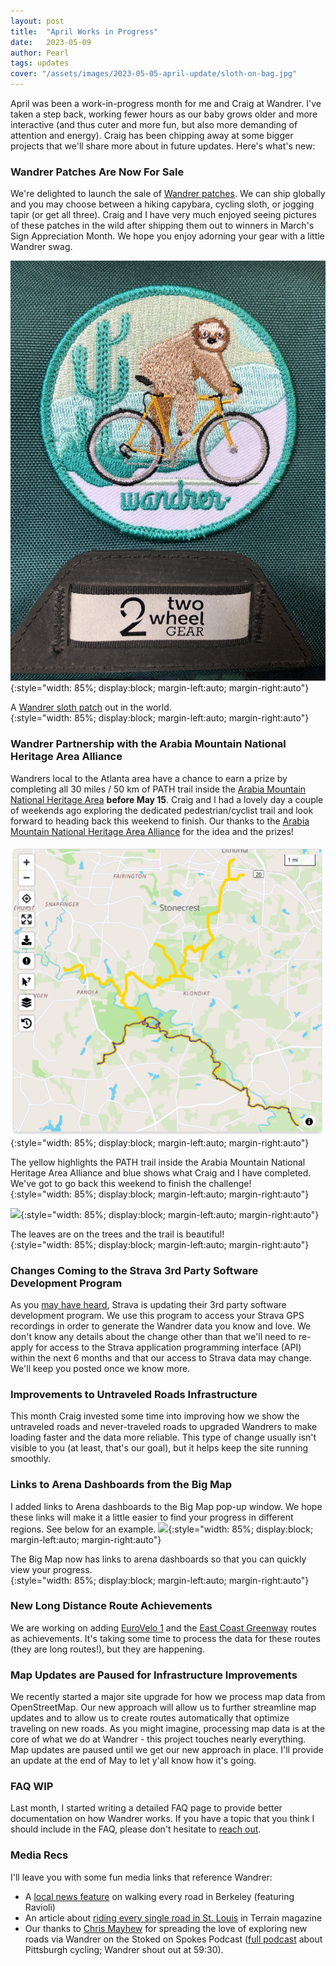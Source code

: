 ```yaml
---
layout: post
title:  "April Works in Progress"
date:   2023-05-09  
author: Pearl
tags: updates
cover: "/assets/images/2023-05-05-april-update/sloth-on-bag.jpg"
---
```


April was been a work-in-progress month for me and Craig at Wandrer. I've taken a step back, working fewer hours as our baby grows older and more interactive (and thus cuter and more fun, but also more demanding of attention and energy). Craig has been chipping away at some bigger projects that we'll share more about in future updates. Here's what's new:

### Wandrer Patches Are Now For Sale
We're delighted to launch the sale of [Wandrer patches](https://wandrer.earth/patches). We can ship globally and you may choose between a hiking capybara, cycling sloth, or jogging tapir (or get all three). Craig and I have very much enjoyed seeing pictures of these patches in the wild after shipping them out to winners in March's Sign Appreciation Month. We hope you enjoy adorning your gear with a little Wandrer swag.

![](/assets/images/2023-05-05-april-update/sloth-on-bag.jpg){:style="width: 85%; display:block; margin-left:auto; margin-right:auto"}
<figcaption>A <a href="https://twitter.com/Peislandergrrl/status/1649084020091928577?s=20">Wandrer sloth patch</a> out in the world.
</figcaption>{:style="width: 85%; display:block; margin-left:auto; margin-right:auto"}

### Wandrer Partnership with the Arabia Mountain National Heritage Area Alliance
Wandrers local to the Atlanta area have a chance to earn a prize by completing all 30 miles / 50 km of PATH trail inside the [Arabia Mountain National Heritage Area](https://www.nps.gov/places/arabia-mountain-national-heritage-area.htm) <strong>before May 15</strong>. Craig and I had a lovely day a couple of weekends ago exploring the dedicated pedestrian/cyclist trail and look forward to heading back this weekend to finish. Our thanks to the [Arabia Mountain National Heritage Area Alliance](https://arabiaalliance.org/) for the idea and the prizes!

![](/assets/images/2023-05-05-april-update/arabia-mountain-national-heritage-area.png){:style="width: 85%; display:block; margin-left:auto; margin-right:auto"}
<figcaption>The yellow highlights the PATH trail inside the Arabia Mountain National Heritage Area Alliance and blue shows what Craig and I have completed. We've got to go back this weekend to finish the challenge!</figcaption>{:style="width: 85%; display:block; margin-left:auto; margin-right:auto"}

![](/assets/images/2023-05-05-april-update/arabia-path.png){:style="width: 85%; display:block; margin-left:auto; margin-right:auto"}
<figcaption>The leaves are on the trees and the trail is beautiful!</figcaption>{:style="width: 85%; display:block; margin-left:auto; margin-right:auto"}


### Changes Coming to the Strava 3rd Party Software Development Program
As you [may have heard](https://communityhub.strava.com/t5/strava-insider-journal/introducing-strava-s-updated-developer-program/ba-p/9061), Strava is updating their 3rd party software development program. We use this program to access your Strava GPS recordings in order to generate the Wandrer data you know and love. We don't know any details about the change other than that we'll need to re-apply for access to the Strava application programming interface (API) within the next 6 months and that our access to Strava data may change. We'll keep you posted once we know more.

### Improvements to Untraveled Roads Infrastructure
This month Craig invested some time into improving how we show the untraveled roads and never-traveled roads to upgraded Wandrers to make loading faster and the data more reliable. This type of change usually isn't visible to you (at least, that's our goal), but it helps keep the site running smoothly.

### Links to Arena Dashboards from the Big Map
I added links to Arena dashboards to the Big Map pop-up window. We hope these links will make it a little easier to find your progress in different regions. See below for an example.
![](/assets/images/2023-05-05-april-update/arena-dashboard-links.gif){:style="width: 85%; display:block; margin-left:auto; margin-right:auto"}
<figcaption>The Big Map now has links to arena dashboards so that you can quickly view your progress.
</figcaption>{:style="width: 85%; display:block; margin-left:auto; margin-right:auto"}

### New Long Distance Route Achievements
We are working on adding [EuroVelo 1](https://en.eurovelo.com/ev1) and the [East Coast Greenway](https://www.greenway.org/) routes as achievements. It's taking some time to process the data for these routes (they are long routes!), but they are happening.  

### Map Updates are Paused for Infrastructure Improvements
We recently started a major site upgrade for how we process map data from OpenStreetMap. Our new approach will allow us to further streamline map updates and to allow us to create routes automatically that optimize traveling on new roads. As you might imagine, processing map data is at the core of what we do at Wandrer - this project touches nearly everything. Map updates are paused until we get our new approach in place. I'll provide an update at the end of May to let y'all know how it's going.

### FAQ WIP
Last month, I started writing a detailed FAQ page to provide better documentation on how Wandrer works. If you have a topic that you think I should include in the FAQ, please don't hesitate to [reach out](mailto:pearl@wandrer.earth).

### Media Recs
I'll leave you with some fun media links that reference Wandrer:
- A [local news feature](https://www.youtube.com/watch?v=FauIt6Ie99U&feature=youtu.be) on walking every road in Berkeley (featuring Ravioli)
- An article about [riding every single road in St. Louis](https://digital.terrain-mag.com/MayJune-2023/38/#) in Terrain magazine
- Our thanks to [Chris Mayhew](jbvcoaching.com/ChrisMayhew.asp) for spreading the love of exploring new roads via Wandrer on the Stoked on Spokes Podcast ([full podcast](https://pca.st/o3v05vyd) about Pittsburgh cycling; Wandrer shout out at 59:30).
